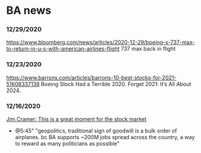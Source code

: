 # BA news


### 12/29/2020
https://www.bloomberg.com/news/articles/2020-12-29/boeing-s-737-max-to-return-in-u-s-with-american-airlines-flight
737 max back in flight


### 12/23/2020
https://www.barrons.com/articles/barrons-10-best-stocks-for-2021-51608337138
Boeing Stock Had a Terrible 2020. Forget 2021: It’s All About 2024.


### 12/16/2020
[Jim Cramer: This is a great moment for the stock market](https://www.youtube.com/watch?v=VH_LZfNr3qk)
- @5:45" "geopolitics, traditional sign of goodwill is a bulk order of airplanes. bc BA supports ~200M jobs spread across the country, a way to reward as many politicians as possible"
